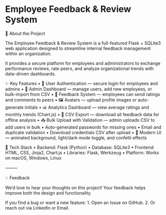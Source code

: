 # Employee Feedback & Review System
🧩 About the Project

The Employee Feedback & Review System is a full-featured Flask + SQLite3 web application designed to streamline internal feedback management within an organization.

It provides a secure platform for employees and administrators to exchange performance reviews, rate peers, and analyze organizational trends with data-driven dashboards.

✨ Key Features
	•	🔐 User Authentication — secure login for employees and admins
	•	👤 Admin Dashboard — manage users, add new employees, or bulk-import from CSV
	•	💬 Feedback System — employees can send ratings and comments to peers
	•	🖼 Avatars — upload profile images or auto-generate initials
	•	📊 Analytics Dashboard — view average ratings and monthly trends (Chart.js)
	•	📂 CSV Export — download all feedback data for offline analysis
	•	📥 Bulk Upload with Validation — admin uploads CSV to add users in bulk
	•	Auto-generated passwords for missing ones
	•	Email and duplicate validation
	•	Download credentials CSV after upload
	•	🌙 Modern UI — animated background, light/dark mode toggle, and confetti effects

🧱 Tech Stack
	•	Backend: Flask (Python)
	•	Database: SQLite3
	•	Frontend: HTML, CSS, Jinja2, Chart.js
	•	Libraries: Flask, Werkzeug
	•	Platform: Works on macOS, Windows, Linux

⸻

💡 Feedback

We’d love to hear your thoughts on this project!
Your feedback helps improve both the design and functionality.

If you find a bug or want a new feature:
	1.	Open an Issue on GitHub.
	2.	Or reach out via LinkedIn or Email.
